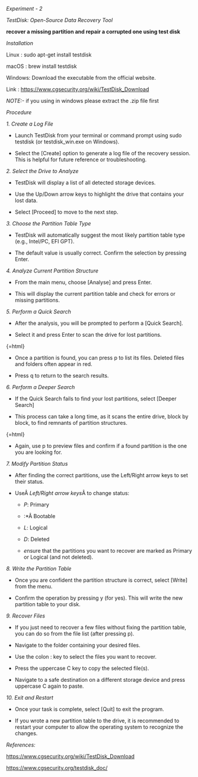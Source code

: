*Experiment - 2*

*TestDisk: Open-Source Data Recovery Tool*

**recover a missing partition and repair a corrupted one using test
disk**

*Installation*

Linux : sudo apt-get install testdisk

macOS : brew install testdisk

Windows: Download the executable from the official website.

Link : <https://www.cgsecurity.org/wiki/TestDisk_Download>

*NOTE:-* if you using in windows please extract the .zip file first

*Procedure*

*1. Create a Log File*

-   Launch TestDisk from your terminal or command prompt using sudo
    testdisk (or testdisk_win.exe on Windows).

-   Select the \[Create\] option to generate a log file of the recovery
    session. This is helpful for future reference or troubleshooting.

*2. Select the Drive to Analyze*

-   TestDisk will display a list of all detected storage devices.

-   Use the Up/Down arrow keys to highlight the drive that contains your
    lost data.

-   Select \[Proceed\] to move to the next step.

*3. Choose the Partition Table Type*

-   TestDisk will automatically suggest the most likely partition table
    type (e.g., Intel/PC, EFI GPT).

-   The default value is usually correct. Confirm the selection by
    pressing Enter.

*4. Analyze Current Partition Structure*

-   From the main menu, choose \[Analyse\] and press Enter.

-   This will display the current partition table and check for errors
    or missing partitions.

*5. Perform a Quick Search*

-   After the analysis, you will be prompted to perform a \[Quick
    Search\].

-   Select it and press Enter to scan the drive for lost partitions.

{=html}
<!-- -->

-   Once a partition is found, you can press p to list its files.
    Deleted files and folders often appear in red.

-   Press q to return to the search results.

*6. Perform a Deeper Search*

-   If the Quick Search fails to find your lost partitions, select
    \[Deeper Search\]

-   This process can take a long time, as it scans the entire drive,
    block by block, to find remnants of partition structures.

{=html}
<!-- -->

-   Again, use p to preview files and confirm if a found partition is
    the one you are looking for.

*7. Modify Partition Status*

-   After finding the correct partitions, use the Left/Right arrow keys
    to set their status.

-   UseÂ *Left/Right arrow keys*Â to change status:

    -   *P*: Primary

    -   \:*Â Bootable

    -   *L*: Logical

    -   *D*: Deleted

    -   *e*nsure that the partitions you want to recover are marked as
        Primary or Logical (and not deleted).

*8. Write the Partition Table*

-   Once you are confident the partition structure is correct, select
    \[Write\] from the menu.

-   Confirm the operation by pressing y (for yes). This will write the
    new partition table to your disk.

*9. Recover Files*

-   If you just need to recover a few files without fixing the partition
    table, you can do so from the file list (after pressing p).

-   Navigate to the folder containing your desired files.

-   Use the colon : key to select the files you want to recover.

-   Press the uppercase C key to copy the selected file(s).

-   Navigate to a safe destination on a different storage device and
    press uppercase C again to paste.

*10. Exit and Restart*

-   Once your task is complete, select \[Quit\] to exit the program.

-   If you wrote a new partition table to the drive, it is recommended
    to restart your computer to allow the operating system to recognize
    the changes.

*References:*

<https://www.cgsecurity.org/wiki/TestDisk_Download>

<https://www.cgsecurity.org/testdisk_doc/>
